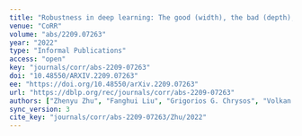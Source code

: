 ```yaml
---
title: "Robustness in deep learning: The good (width), the bad (depth), and the ugly (initialization)."
venue: "CoRR"
volume: "abs/2209.07263"
year: "2022"
type: "Informal Publications"
access: "open"
key: "journals/corr/abs-2209-07263"
doi: "10.48550/ARXIV.2209.07263"
ee: "https://doi.org/10.48550/arXiv.2209.07263"
url: "https://dblp.org/rec/journals/corr/abs-2209-07263"
authors: ["Zhenyu Zhu", "Fanghui Liu", "Grigorios G. Chrysos", "Volkan Cevher"]
sync_version: 3
cite_key: "journals/corr/abs-2209-07263/Zhu/2022"
---
```


